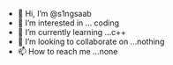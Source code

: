 - 👋 Hi, I’m @s1ngsaab
- 👀 I’m interested in ... coding
- 🌱 I’m currently learning ...c++
- 💞️ I’m looking to collaborate on ...nothing
- 📫 How to reach me ...none

<!---
s1ngsaab/s1ngsaab is a ✨ special ✨ repository because its `README.md` (this file) appears on your GitHub profile.
You can click the Preview link to take a look at your changes.
--->
